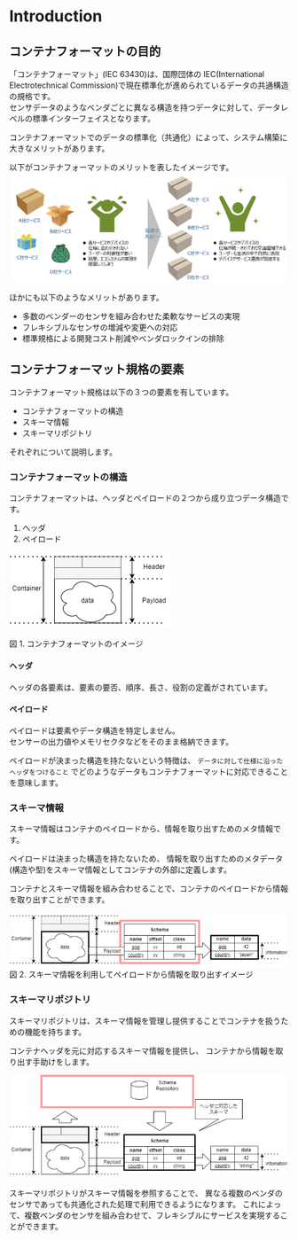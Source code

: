 # Introduction

## コンテナフォーマットの目的

「コンテナフォーマット」(IEC 63430)は、国際団体の IEC(International Electrotechnical Commission)で現在標準化が進められているデータの共通構造の規格です。  
センサデータのようなベンダごとに異なる構造を持つデータに対して、データレベルの標準インターフェイスとなります。

コンテナフォーマットでのデータの標準化（共通化）によって、システム構築に大きなメリットがあります。

以下がコンテナフォーマットのメリットを表したイメージです。
![VisionOfContainerFormat](container_format_vison.png)

ほかにも以下のようなメリットがあります。

- 多数のベンダーのセンサを組み合わせた柔軟なサービスの実現
- フレキシブルなセンサの増減や変更への対応
- 標準規格による開発コスト削減やベンダロックインの排除

## コンテナフォーマット規格の要素

コンテナフォーマット規格は以下の３つの要素を有しています。

- コンテナフォーマットの構造
- スキーマ情報
- スキーマリポジトリ

それぞれについて説明します。

### コンテナフォーマットの構造

コンテナフォーマットは、ヘッダとペイロードの２つから成り立つデータ構造です。

1. ヘッダ
2. ペイロード

![コンテナフォーマットのイメージ](container.drawio.png)

図 1. コンテナフォーマットのイメージ

#### ヘッダ

ヘッダの各要素は、要素の要否、順序、長さ、役割の定義がされています。

#### ペイロード

ペイロードは要素やデータ構造を特定しません。  
センサーの出力値やメモリセクタなどをそのまま格納できます。

ペイロードが決まった構造を持たないという特徴は、
`データに対して仕様に沿ったヘッダをつけること` でどのようなデータもコンテナフォーマットに対応できることを意味します。

### スキーマ情報

スキーマ情報はコンテナのペイロードから、情報を取り出すためのメタ情報です。

ペイロードは決まった構造を持たないため、
情報を取り出すためのメタデータ(構造や型)をスキーマ情報としてコンテナの外部に定義します。

コンテナとスキーマ情報を組み合わせることで、コンテナのペイロードから情報を取り出すことができます。

![スキーマとペイロード](scheme.drawio.png)  
図 2. スキーマ情報を利用してペイロードから情報を取り出すイメージ

### スキーマリポジトリ

スキーマリポジトリは、スキーマ情報を管理し提供することでコンテナを扱うための機能を持ちます。

コンテナヘッダを元に対応するスキーマ情報を提供し、
コンテナから情報を取り出す手助けをします。

![スキーマとスキーマリポジトリ](repository.drawio.png)

スキーマリポジトリがスキーマ情報を参照することで、
異なる複数のベンダのセンサであっても共通化された処理で利用できるようになります。
これによって、複数ベンダのセンサを組み合わせて、フレキシブルにサービスを実現することができます。
